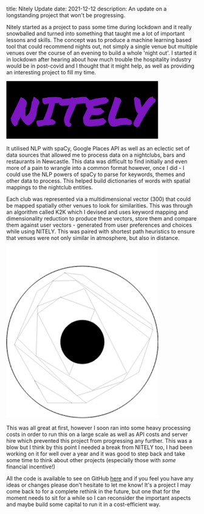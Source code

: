 title: Nitely Update
date: 2021-12-12
description: An update on a longstanding project that won't be progressing.


Nitely started as a project to pass some time during lockdown and it really snowballed and turned into something that taught me a lot of important lessons and skills. The concept was to produce a machine learning based tool that could recommend nights out, not simply a single venue but multiple venues over the course of an evening to build a whole 'night out'. I started it in lockdown after hearing about how much trouble the hospitality industry would be in post-covid and I thought that it might help, as well as providing an interesting project to fill my time. 

<img src="../../static/blog-images/NITELY.jpg" alt="drawing" width="400"/>

It utilised NLP with spaCy, Google Places API as well as an eclectic set of data sources that allowed me to process data on a nightclubs, bars and restaurants in Newcastle. This data was difficult to find initially and even more of a pain to wrangle into a common format however, once I did - I could use the NLP powers of spaCy to parse for keywords, themes and other data to process. This helped build dictionaries of words with spatial mappings to the nightclub entities. 

Each club was represented via a multidimensional vector (300) that could be mapped spatially other venues to look for similarities. This was through an algorithm called K2K which I devised and uses keyword mapping and dimensionality reduction to produce these vectors, store them and compare them against user vectors - generated from user preferences and choices while using NITELY. This was paired with shortest path heuristics to ensure that venues were not only similar in atmosphere, but also in distance. 

<img src="../../static/blog-images/nitely_1.png" alt="drawing" width="400"/>

This was all great at first, however I soon ran into some heavy processing costs in order to run this on a large scale as well as API costs and server hire which prevented this project from progressing any further. This was a blow but I think by this point I needed a break from NITELY too, I had been working on it for well over a year and it was good to step back and take some time to think about other projects (especially those with *some* financial incentive!) 

All the code is available to see on GitHub [here](https://github.com/benlongcroft/Nitely-Code-Base) and if you feel you have any ideas or changes please don't hesitate to let me know! It's a project I may come back to for a complete rethink in the future, but one that for the moment needs to sit for a while so I can reconsider the important aspects and maybe build some capital to run it in a cost-efficient way. 
